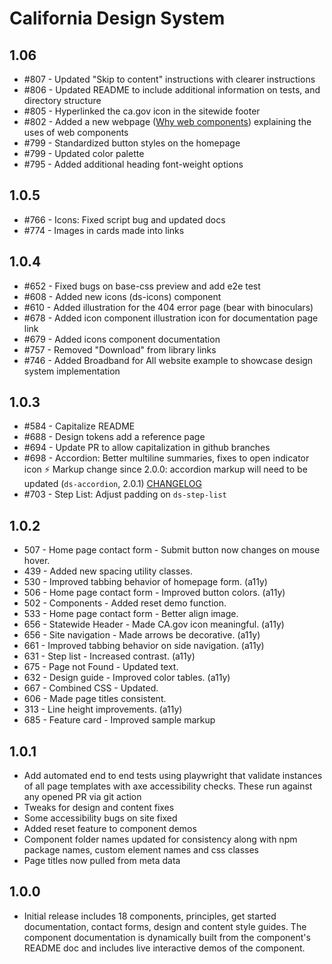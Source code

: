 # California Design System

## 1.06

- #807 - Updated "Skip to content" instructions with clearer instructions
- #806 - Updated README to include additional information on tests, and directory structure
- #805 - Hyperlinked the ca.gov icon in the sitewide footer
- #802 - Added a new webpage ([Why web components](https://designsystem.webstandards.ca.gov/why-web-components)) explaining the uses of web components 
- #799 - Standardized button styles on the homepage 
- #799 - Updated color palette
- #795 - Added additional heading font-weight options

## 1.0.5

- #766 - Icons: Fixed script bug and updated docs
- #774 - Images in cards made into links

## 1.0.4

- #652 - Fixed bugs on base-css preview and add e2e test
- #608 - Added new icons (ds-icons) component
- #610 - Added illustration for the 404 error page (bear with binoculars)
- #678 - Added icon component illustration icon for documentation page link
- #679 - Added icons component documentation
- #757 - Removed "Download" from library links
- #746 - Added Broadband for All website example to showcase design system implementation

## 1.0.3

- #584 - Capitalize README
- #688 - Design tokens add a reference page
- #694 - Update PR to allow capitalization in github branches
- #698 - Accordion: Better multiline summaries, fixes to open indicator icon
        ⚡️ Markup change since 2.0.0: accordion markup will need to be updated (`ds-accordion`, 2.0.1) 
        [CHANGELOG](https://github.com/cagov/design-system/blob/main/components/accordion/CHANGELOG.md)
- #703 - Step List: Adjust padding on `ds-step-list`

## 1.0.2

- 507 - Home page contact form - Submit button now changes on mouse hover.
- 439 - Added new spacing utility classes.
- 530 - Improved tabbing behavior of homepage form. (a11y)
- 506 - Home page contact form - Improved button colors. (a11y)
- 502 - Components - Added reset demo function.
- 533 - Home page contact form - Better align image.
- 656 - Statewide Header - Made CA.gov icon meaningful. (a11y)
- 656 - Site navigation - Made arrows be decorative. (a11y)
- 661 - Improved tabbing behavior on side navigation. (a11y)
- 631 - Step list - Increased contrast. (a11y)
- 675 - Page not Found - Updated text.
- 632 - Design guide - Improved color tables. (a11y)
- 667 - Combined CSS - Updated.
- 606 - Made page titles consistent.
- 313 - Line height improvements. (a11y)
- 685 - Feature card - Improved sample markup

## 1.0.1

- Add automated end to end tests using playwright that validate instances of all page templates with axe accessibility checks. These run against any opened PR via git action
- Tweaks for design and content fixes
- Some accessibility bugs on site fixed
- Added reset feature to component demos
- Component folder names updated for consistency along with npm package names, custom element names and css classes
- Page titles now pulled from meta data

## 1.0.0

* Initial release includes 18 components, principles, get started documentation, contact forms, design and content style guides. The component documentation is dynamically built from the component's README doc and includes live interactive demos of the component.
